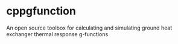 # cppgfunction
An open source toolbox for calculating and simulating ground heat exchanger thermal response g-functions 
